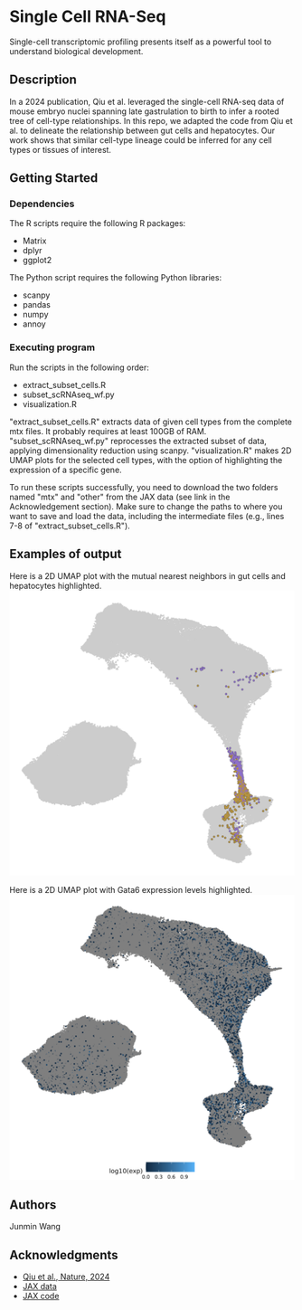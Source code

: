 # Single Cell RNA-Seq

Single-cell transcriptomic profiling presents itself as a powerful tool to understand biological development.

## Description

In a 2024 publication, Qiu et al. leveraged the single-cell RNA-seq data of mouse embryo nuclei spanning late gastrulation to birth to infer a rooted tree of cell-type relationships. 
In this repo, we adapted the code from Qiu et al. to delineate the relationship between gut cells and hepatocytes. 
Our work shows that similar cell-type lineage could be inferred for any cell types or tissues of interest.

## Getting Started

### Dependencies

The R scripts require the following R packages:
* Matrix
* dplyr
* ggplot2

The Python script requires the following Python libraries:
* scanpy
* pandas
* numpy
* annoy

### Executing program

Run the scripts in the following order:
* extract_subset_cells.R
* subset_scRNAseq_wf.py
* visualization.R

"extract_subset_cells.R" extracts data of given cell types from the complete mtx files. It probably requires at least 100GB of RAM.
"subset_scRNAseq_wf.py" reprocesses the extracted subset of data, applying dimensionality reduction using scanpy.
"visualization.R" makes 2D UMAP plots for the selected cell types, with the option of highlighting the expression of a specific gene.

To run these scripts successfully, you need to download the two folders named "mtx" and "other" from the JAX data (see link in the Acknowledgement section).
Make sure to change the paths to where you want to save and load the data, including the intermediate files (e.g., lines 7-8 of "extract_subset_cells.R").

## Examples of output

Here is a 2D UMAP plot with the mutual nearest neighbors in gut cells and hepatocytes highlighted.
![MNN](Qiu_et_al/pics/liver_reembedded_2dumap.png)

Here is a 2D UMAP plot with Gata6 expression levels highlighted.
![Gata6](Qiu_et_al/pics/liver_reembedded_2dumap_Gata6.png) 

## Authors

Junmin Wang

## Acknowledgments

* [Qiu et al., Nature, 2024](https://www.nature.com/articles/s41586-024-07069-w)
* [JAX data](https://shendure-web.gs.washington.edu/content/members/cxqiu/public/backup/jax/download/)
* [JAX code](https://github.com/ChengxiangQiu/JAX_code)
